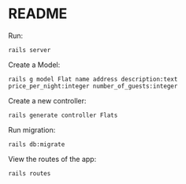 # README

Run:

```
rails server
```

Create a Model:
```
rails g model Flat name address description:text price_per_night:integer number_of_guests:integer
```

Create a new controller:
```
rails generate controller Flats
```

Run migration:
```
rails db:migrate
```

View the routes of the app:
```
rails routes
```
